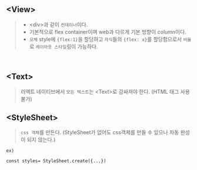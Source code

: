 ## \<View>
> - \<div>과 같이 `컨테이너`이다. <br>
> - 기본적으로 flex container이며 web과 다르게 기본 방향이 column이다. <br>
> - `모체` style에 `{flex:1}`을 할당하고 `자식`들의 `{flex: x}`를 할당함으로서 `비율`로 `레이아웃 스타일`링이 가능하다.
<br>

## \<Text> 
> 리액트 네이티브에서 `모든 텍스트`는 \<Text>로 감싸져야 한다. (HTML 태그 사용 불가)

## \<StyleSheet>
> `css 객체`를 만든다. (StyleSheet가 없어도 css객체를 만들 수 있으나 자동 완성이 되지 않는다.)
```
ex)

const styles= StyleSheet.create({...})
```